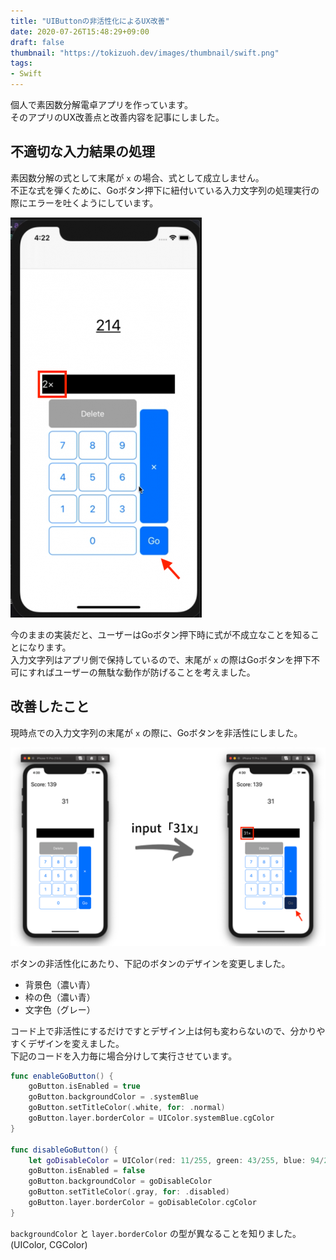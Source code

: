 ```yaml
---
title: "UIButtonの非活性化によるUX改善"
date: 2020-07-26T15:48:29+09:00
draft: false
thumbnail: "https://tokizuoh.dev/images/thumbnail/swift.png"
tags:
- Swift
---
```

個人で素因数分解電卓アプリを作っています。  
そのアプリのUX改善点と改善内容を記事にしました。  
<!--more-->  
  
## 不適切な入力結果の処理  
素因数分解の式として末尾が `x` の場合、式として成立しません。  
不正な式を弾くために、Goボタン押下に紐付いている入力文字列の処理実行の際にエラーを吐くようにしています。  
  
![](./1.png)  
  
今のままの実装だと、ユーザーはGoボタン押下時に式が不成立なことを知ることになります。  
入力文字列はアプリ側で保持しているので、末尾が `x` の際はGoボタンを押下不可にすればユーザーの無駄な動作が防げることを考えました。  
  
## 改善したこと  
現時点での入力文字列の末尾が `x` の際に、Goボタンを非活性にしました。  
  
![](./2.png)  
  
ボタンの非活性化にあたり、下記のボタンのデザインを変更しました。  
  
- 背景色（濃い青）   
- 枠の色（濃い青）  
- 文字色（グレー）  
  
コード上で非活性にするだけですとデザイン上は何も変わらないので、分かりやすくデザインを変えました。  
下記のコードを入力毎に場合分けして実行させています。  
  
```swift
func enableGoButton() {
    goButton.isEnabled = true
    goButton.backgroundColor = .systemBlue
    goButton.setTitleColor(.white, for: .normal)
    goButton.layer.borderColor = UIColor.systemBlue.cgColor
}

func disableGoButton() {
    let goDisableColor = UIColor(red: 11/255, green: 43/255, blue: 94/255, alpha: 1)
    goButton.isEnabled = false
    goButton.backgroundColor = goDisableColor
    goButton.setTitleColor(.gray, for: .disabled)
    goButton.layer.borderColor = goDisableColor.cgColor
}
```
  
`backgroundColor` と `layer.borderColor` の型が異なることを知りました。(UIColor, CGColor)  
  